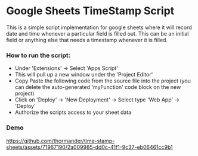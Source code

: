 # Google Sheets TimeStamp Script

This is a simple script implementation for google sheets where it will record date and time whenever a particular field is filled out. This can be an initial field or anything else that needs a timestamp whenever it is filled.

### How to run the script:
- Under 'Extensions' -> Select 'Apps Script'
- This will pull up a new window under the 'Project Editor'
- Copy Paste the following code from the source file into the project (you can delete the auto-generated 'myFunction' code block on the new project)
- Click on 'Deploy' -> 'New Deployment' -> Select type 'Web App' -> 'Deploy'
- Authorize the scripts access to your sheet data

### Demo

https://github.com/thormander/time-stamp-sheets/assets/71967190/2a009985-dd0c-41f1-9c37-eb06461cc9b1
